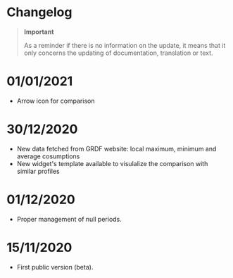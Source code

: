 # Changelog 

>**Important**
>
>As a reminder if there is no information on the update, it means that it only concerns the updating of documentation, translation or text.

# 01/01/2021
- Arrow icon for comparison

# 30/12/2020
- New data fetched from GRDF website: local maximum, minimum and average cosumptions
- New widget's template available to visulalize the comparison with similar profiles

# 01/12/2020
- Proper management of null periods.

# 15/11/2020
- First public version (beta).

